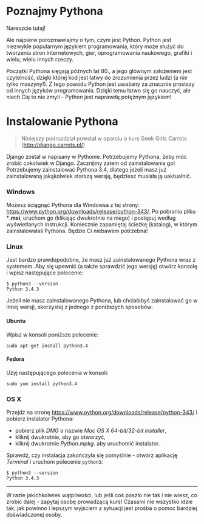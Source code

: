# Poznajmy Pythona

Nareszcie tutaj!

Ale najpierw porozmawiajmy o tym, czym jest Python. Python jest niezwykle popularnym językiem programowania, który może służyć do tworzenia stron internetowych, gier, oprogramowania naukowego, grafiki i wielu, wielu innych rzeczy.

Początki Pythona sięgają późnych lat 80., a jego głównym założeniem jest czytelność, dzięki której kod jest łatwy do zrozumienia przez ludzi (a nie tylko maszyny!). Z tego powodu Python jest uważany za znacznie prostszy od innych języków programowania. Dzięki temu łatwo się go nauczyć, ale niech Cię to nie zmyli - Python jest naprawdę potężnym językiem!

# Instalowanie Pythona

> Niniejszy podrozdział powstał w oparciu o kurs Geek Girls Carrots (http://django.carrots.pl/)

Django został w napisany w Pythonie. Potrzebujemy Pythona, żeby móc zrobić cokolwiek w Django. Zacznijmy zatem od zainstalowania go! Potrzebujemy zainstalować Pythona 3.4, dlatego jeżeli masz już zainstalowaną jakąkolwiek starszą wersję, będziesz musiała ją uaktualnić.

### Windows

Możesz ściągnąć Pythona dla Windowsa z tej strony: https://www.python.org/downloads/release/python-343/. Po pobraniu pliku ***.msi**, uruchom go (klikając dwukrotnie na niego) i postępuj według wyświetlanych instrukcji. Koniecznie zapamiętaj ścieżkę (katalog), w którym zainstalowałaś Pythona. Będzie Ci niebawem potrzebna!

### Linux

Jest bardzo prawdopodobne, że masz już zainstalowanego Pythona wraz z systemem. Aby się upewnić (a także sprawdzić jego wersję) otwórz konsolę i wpisz następujące polecenie:

    $ python3 --version
    Python 3.4.3
    

Jeżeli nie masz zainstalowanego Pythona, lub chciałabyś zainstalować go w innej wersji, skorzystaj z jednego z poniższych sposobów:

#### Ubuntu

Wpisz w konsoli poniższe polecenie:

    sudo apt-get install python3.4
    

#### Fedora

Użyj następującego polecenia w konsoli:

    sudo yum install python3.4
    

### OS X

Przejdź na stronę https://www.python.org/downloads/release/python-343/ i pobierz instalator Pythona:

*   pobierz plik *DMG* o nazwie *Mac OS X 64-bit/32-bit installer*,
*   kliknij dwukrotnie, aby go otworzyć,
*   kliknij dwukrotnie *Python.mpkg*. aby uruchomić instalator.

Sprawdź, czy instalacja zakończyła się pomyślnie - otwórz aplikację *Terminal* i uruchom polecenie `python3`:

    $ python3 --version
    Python 3.4.3
    

* * *

W razie jakichkolwiek wątpliwości, lub jeśli coś poszło nie tak i nie wiesz, co zrobić dalej - zapytaj osobę prowadzącą kurs! Czasami nie wszystko idzie tak, jak powinno i lepszym wyjściem z sytuacji jest prośba o pomoc bardziej doświadczonej osoby.
